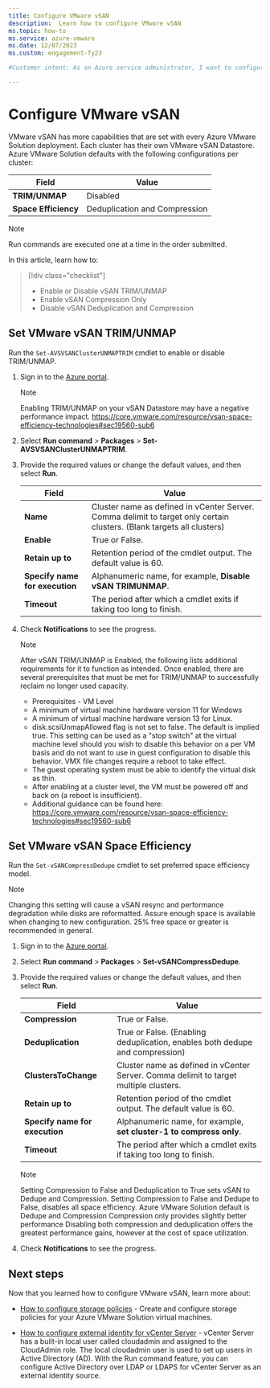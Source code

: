 ```yaml
---
title: Configure VMware vSAN
description:  Learn how to configure VMware vSAN
ms.topic: how-to
ms.service: azure-vmware
ms.date: 12/07/2023
ms.custom: engagement-fy23

#Customer intent: As an Azure service administrator, I want to configure VMware vSAN.

---
```


# Configure VMware vSAN

VMware vSAN has more capabilities that are set with every Azure VMware Solution deployment.  Each cluster has their own VMware vSAN Datastore.
Azure VMware Solution defaults with the following configurations per cluster:

   | **Field** | **Value** |
   | --- | --- |
   | **TRIM/UNMAP** | Disabled |
   | **Space Efficiency** | Deduplication and Compression |

> [!NOTE]
> Run commands are executed one at a time in the order submitted.

In this article, learn how to:

> [!div class="checklist"]
> * Enable or Disable vSAN TRIM/UNMAP
> * Enable vSAN Compression Only
> * Disable vSAN Deduplication and Compression

## Set VMware vSAN TRIM/UNMAP

Run the `Set-AVSVSANClusterUNMAPTRIM` cmdlet to enable or disable TRIM/UNMAP.

1. Sign in to the [Azure portal](https://portal.azure.com).

   >[!NOTE]
   >Enabling TRIM/UNMAP on your vSAN Datastore may have a negative performance impact.
   >https://core.vmware.com/resource/vsan-space-efficiency-technologies#sec19560-sub6

1. Select **Run command** > **Packages** > **Set-AVSVSANClusterUNMAPTRIM**.

1. Provide the required values or change the default values, and then select **Run**.

   | **Field** | **Value** |
   | --- | --- |
   | **Name**  | Cluster name as defined in vCenter Server. Comma delimit to target only certain clusters. (Blank targets all clusters) |
   | **Enable**  | True or False. |
   | **Retain up to**  | Retention period of the cmdlet output. The default value is 60.  |
   | **Specify name for execution**  | Alphanumeric name, for example, **Disable vSAN TRIMUNMAP**.  |
   | **Timeout**  |  The period after which a cmdlet exits if taking too long to finish.  |

1. Check **Notifications** to see the progress.
   >[!NOTE]
   >After vSAN TRIM/UNMAP is Enabled, the following lists additional requirements for it to function as intended. Once enabled, there are several prerequisites that must be met for TRIM/UNMAP to successfully reclaim no longer used capacity.
   >- Prerequisites -  VM Level
   >- A minimum of virtual machine hardware version 11 for Windows
   >- A minimum of virtual machine hardware version 13 for Linux.
   >- disk.scsiUnmapAllowed flag is not set to false. The default is implied true. This setting can be used as a "stop switch" at the virtual machine level should you wish to disable this behavior on a per VM basis and do not want to use in guest configuration to disable this behavior. VMX file changes require a reboot to take effect.
   >- The guest operating system must be able to identify the virtual disk as thin.
   >- After enabling at a cluster level, the VM must be powered off and back on (a reboot is insufficient).
   >- Additional guidance can be found here: https://core.vmware.com/resource/vsan-space-efficiency-technologies#sec19560-sub6

## Set VMware vSAN Space Efficiency

Run the `Set-vSANCompressDedupe` cmdlet to set preferred space efficiency model.
   >[!NOTE]
   >Changing this setting will cause a vSAN resync and performance degradation while disks are reformatted.
   >Assure enough space is available when changing to new configuration.  25% free space or greater is recommended in general.

1. Sign in to the [Azure portal](https://portal.azure.com).

1. Select **Run command** > **Packages** > **Set-vSANCompressDedupe**.

1. Provide the required values or change the default values, and then select **Run**.

   | **Field** | **Value** |
   | --- | --- |
   | **Compression**  | True or False. |
   | **Deduplication**  | True or False. (Enabling deduplication, enables both dedupe and compression) |
   | **ClustersToChange**  | Cluster name as defined in vCenter Server. Comma delimit to target multiple clusters. |
   | **Retain up to**  | Retention period of the cmdlet output. The default value is 60.  |
   | **Specify name for execution**  | Alphanumeric name, for example, **set cluster-1 to compress only**.  |
   | **Timeout**  |  The period after which a cmdlet exits if taking too long to finish.  |

   >[!NOTE]
   >Setting Compression to False and Deduplication to True sets vSAN to Dedupe and Compression.
   >Setting Compression to False and Dedupe to False, disables all space efficiency.
   >Azure VMware Solution default is Dedupe and Compression
   >Compression only provides slightly better performance
   >Disabling both compression and deduplication offers the greatest performance gains, however at the cost of space utilization.

1. Check **Notifications** to see the progress.

## Next steps

Now that you learned how to configure VMware vSAN, learn more about:

- [How to configure storage policies](configure-storage-policy.md) - Create and configure storage policies for your Azure VMware Solution virtual machines.

- [How to configure external identity for vCenter Server](configure-identity-source-vcenter.md) - vCenter Server has a built-in local user called cloudadmin and assigned to the CloudAdmin role. The local cloudadmin user is used to set up users in Active Directory (AD). With the Run command feature, you can configure Active Directory over LDAP or LDAPS for vCenter Server as an external identity source.
